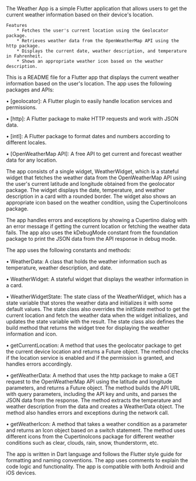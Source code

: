 The Weather App is a simple Flutter application that allows users to get the current weather information based on their device's location.

    Features
        * Fetches the user's current location using the Geolocator package.
        * Retrieves weather data from the OpenWeatherMap API using the http package.
        * Displays the current date, weather description, and temperature in Fahrenheit.
        * Shows an appropriate weather icon based on the weather description.
        
This is a README file for a Flutter app that displays the current weather information based on the user's location. The app uses the following packages and APIs:

•  [geolocator]: A Flutter plugin to easily handle location services and permissions.

•  [http]: A Flutter package to make HTTP requests and work with JSON data.

•  [intl]: A Flutter package to format dates and numbers according to different locales.

•  [OpenWeatherMap API]: A free API to get current and forecast weather data for any location.

The app consists of a single widget, WeatherWidget, which is a stateful widget that fetches the weather data from the OpenWeatherMap API using the user's current latitude and longitude obtained from the geolocator package. The widget displays the date, temperature, and weather description in a card with a rounded border. The widget also shows an appropriate icon based on the weather condition, using the CupertinoIcons package.

The app handles errors and exceptions by showing a Cupertino dialog with an error message if getting the current location or fetching the weather data fails. The app also uses the kDebugMode constant from the foundation package to print the JSON data from the API response in debug mode.

The app uses the following constants and methods:

•  WeatherData: A class that holds the weather information such as temperature, weather description, and date.

•  WeatherWidget: A stateful widget that displays the weather information in a card.

•  WeatherWidgetState: The state class of the WeatherWidget, which has a state variable that stores the weather data and initializes it with some default values. The state class also overrides the initState method to get the current location and fetch the weather data when the widget initializes, and updates the state variable with the result. The state class also defines the build method that returns the widget tree for displaying the weather information and icon.

•  getCurrentLocation: A method that uses the geolocator package to get the current device location and returns a Future<Position> object. The method checks if the location service is enabled and if the permission is granted, and handles errors accordingly.

•  getWeatherData: A method that uses the http package to make a GET request to the OpenWeatherMap API using the latitude and longitude parameters, and returns a Future<WeatherData> object. The method builds the API URL with query parameters, including the API key and units, and parses the JSON data from the response. The method extracts the temperature and weather description from the data and creates a WeatherData object. The method also handles errors and exceptions during the network call.

•  getWeatherIcon: A method that takes a weather condition as a parameter and returns an Icon object based on a switch statement. The method uses different icons from the CupertinoIcons package for different weather conditions such as clear, clouds, rain, snow, thunderstorm, etc.

The app is written in Dart language and follows the Flutter style guide for formatting and naming conventions. The app uses comments to explain the code logic and functionality. The app is compatible with both Android and iOS devices.
